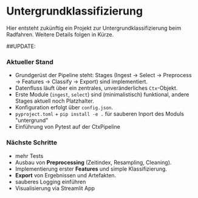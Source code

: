 # Untergrundklassifizierung

Hier entsteht zukünftig ein Projekt zur Untergrundklassifizierung beim Radfahren.
Weitere Details folgen in Kürze.

##UPDATE:

### Aktueller Stand
- Grundgerüst der Pipeline steht: Stages (Ingest → Select → Preprocess → Features → Classify → Export) sind implementiert.
- Datenfluss läuft über ein zentrales, unveränderliches `Ctx`-Objekt.
- Erste Module (`ingest`, `select`) sind (minimalistisch) funktional, andere Stages aktuell noch Platzhalter.
- Konfiguration erfolgt über `config.json`.
- `pyproject.toml` + `pip install -e .` für sauberen Inport des Moduls "untergrund"
- Einführung von Pytest auf der CtxPipeline

### Nächste Schritte
- mehr Tests
- Ausbau von **Preprocessing** (Zeitindex, Resampling, Cleaning).
- Implementierung erster **Features** und simple Klassifizierung.
- **Export** von Ergebnissen und Artefakten.
- sauberes Logging einführen
- Visualisierung via Streamlit App


